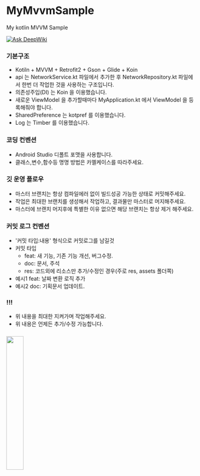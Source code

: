 # MyMvvmSample
My kotlin MVVM Sample 

[![Ask DeepWiki](https://deepwiki.com/badge.svg)](https://deepwiki.com/Bacass/MyMvvmSample)

### 기본구조 ###

* Kotiln + MVVM + Retrofit2 + Gson + Glide + Koin
* api 는 NetworkService.kt 파일에서 추가한 후 NetworkRepository.kt 파일에서 한번 더 작업한 것을 사용하는 구조입니다.
* 의존성주입(DI) 는 Koin 을 이용했습니다.
* 새로운 ViewModel 을 추가할때마다 MyApplication.kt 에서 ViewModel 을 등록해줘야 합니다.
* SharedPreference 는 kotpref 를 이용했습니다.
* Log 는 Timber 를 이용했습니다.

### 코딩 컨벤션 ###

* Android Studio 디폴트 포맷을 사용합니다.
* 클래스,변수,함수등 명명 방법은 카멜케이스를 따라주세요.

### 깃 운영 플로우 ###

* 마스터 브랜치는 항상 컴파일에러 없이 빌드성공 가능한 상태로 커밋해주세요.
* 작업은 최대한 브랜치를 생성해서 작업하고, 결과물만 마스터로 머지해주세요.
* 마스터에 브랜치 머지후에 특별한 이유 없으면 해당 브랜치는 항상 제거 해주세요.

### 커밋 로그 컨벤션 ###

* '커밋 타입:내용' 형식으로 커밋로그를 남길것
* 커밋 타입
	- feat: 새 기능, 기존 기능 개선, 버그수정.
	- doc: 문서, 주석
	- res: 코드외에 리소스만 추가/수정인 경우(주로 res, assets 폴더쪽)
* 예시1 feat: 날짜 변환 로직 추가
* 예시2 doc: 기획문서 업데이트.

### !!! ###
* 위 내용을 최대한 지켜가며 작업해주세요.
* 위 내용은 언제든 추가/수정 가능합니다.

### ###
<div>
<img src="https://user-images.githubusercontent.com/23072075/80856672-cbbeb200-8c86-11ea-88cd-259416be19df.gif" width="30%"></img>
</div>

